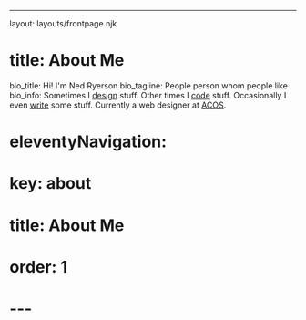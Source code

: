 ---

layout: layouts/frontpage.njk

# title: About Me

bio_title: Hi! I'm Ned Ryerson
bio_tagline: People person whom people like
bio_info: Sometimes I [design](/work) stuff. Other times I [code](https://codepen.io/uvacoder) stuff. Occasionally I even [write](/writing) some stuff. Currently a web designer at [ACOS](https://acos.no).

# eleventyNavigation:

# key: about

# title: About Me

# order: 1

# ---
